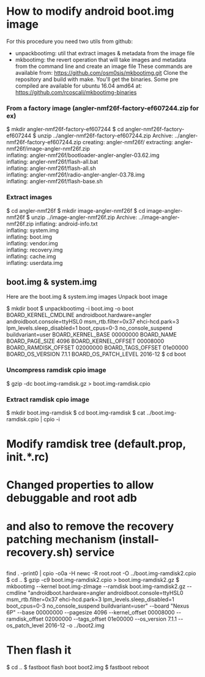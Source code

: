 # How to modify android boot.img image

 For this procedure you need two utils from github:
 - unpackbootimg: util that extract images & metadata 
   from the image file
 - mkbootimg: the revert operation that will take images
   and metadata from the command line and create an image 
   file
 These commands are available from:
   https://github.com/osm0sis/mkbootimg.git
 Clone the repository and build with make. You'll get 
 the binaries.
 Some pre compiled are available for ubuntu 16.04 amd64 at:
 https://github.com/rcoscali/mkbootimg-binaries

### From a factory image (angler-nmf26f-factory-ef607244.zip for ex)
$ mkdir angler-nmf26f-factory-ef607244
$ cd angler-nmf26f-factory-ef607244
$ unzip ../angler-nmf26f-factory-ef607244.zip
Archive:  ../angler-nmf26f-factory-ef607244.zip
   creating: angler-nmf26f/
 extracting: angler-nmf26f/image-angler-nmf26f.zip  
  inflating: angler-nmf26f/bootloader-angler-angler-03.62.img  
  inflating: angler-nmf26f/flash-all.bat  
  inflating: angler-nmf26f/flash-all.sh  
  inflating: angler-nmf26f/radio-angler-angler-03.78.img  
  inflating: angler-nmf26f/flash-base.sh  
### Extract images
$ cd angler-nmf26f
$ mkdir image-angler-nmf26f
$ cd image-angler-nmf26f
$ unzip ../image-angler-nmf26f.zip
Archive:  ../image-angler-nmf26f.zip
  inflating: android-info.txt        
  inflating: system.img              
  inflating: boot.img                
  inflating: vendor.img              
  inflating: recovery.img            
  inflating: cache.img               
  inflating: userdata.img            

## boot.img & system.img
Here are the boot.img & system.img images
Unpack boot image

$ mkdir boot
$ unpackbootimg -i boot.img -o boot
BOARD_KERNEL_CMDLINE androidboot.hardware=angler androidboot.console=ttyHSL0 msm_rtb.filter=0x37 ehci-hcd.park=3 lpm_levels.sleep_disabled=1 boot_cpus=0-3 no_console_suspend buildvariant=user
BOARD_KERNEL_BASE 00000000
BOARD_NAME 
BOARD_PAGE_SIZE 4096
BOARD_KERNEL_OFFSET 00008000
BOARD_RAMDISK_OFFSET 02000000
BOARD_TAGS_OFFSET 01e00000
BOARD_OS_VERSION 7.1.1
BOARD_OS_PATCH_LEVEL 2016-12
$ cd boot
### Uncompress ramdisk cpio image
$ gzip -dc boot.img-ramdisk.gz > boot.img-ramdisk.cpio
### Extract ramdisk cpio image
$ mkdir boot.img-ramdisk
$ cd boot.img-ramdisk
$ cat ../boot.img-ramdisk.cpio | cpio -i
##
# Modify ramdisk tree (default.prop, init.*.rc)
# Changed properties to allow debuggable and root adb
# and also to remove the recovery patching mechanism (install-recovery.sh) service 
##
find . -print0 | cpio -o0a -H newc -R root.root -O ../boot.img-ramdisk2.cpio
$ cd ..
$ gzip -c9 boot.img-ramdisk2.cpio > boot.img-ramdisk2.gz
$ mkbootimg --kernel boot.img-zImage --ramdisk boot.img-ramdisk2.gz --cmdline "androidboot.hardware=angler androidboot.console=ttyHSL0 msm_rtb.filter=0x37 ehci-hcd.park=3 lpm_levels.sleep_disabled=1 boot_cpus=0-3 no_console_suspend buildvariant=user" --board "Nexus 6P" --base 00000000 --pagesize 4096 --kernel_offset 00008000 --ramdisk_offset 02000000 --tags_offset 01e00000 --os_version 7.1.1 --os_patch_level 2016-12 -o ../boot2.img
# Then flash it
$ cd ..
$ fastboot flash boot boot2.img
$ fastboot reboot

